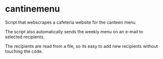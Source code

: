 # cantinemenu
Script that webscrapes a cafeteria website for the canteen menu


The script also automatically sends the weekly menu on an e-mail to selected recipients.

The recipients are read from a file, so its easy to add new recipients without touching the code.
